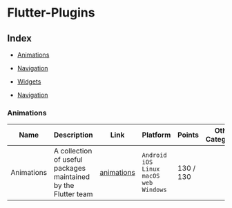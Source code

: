 # Flutter-Plugins

## Index

- [Animations](#Animations)
- [Navigation](#Navigation)
- [Widgets](#Widgets)

- [Navigation](#Navigation)

### Animations

| Name   | Description    | Link                      | Platform                    | Points    | Other Categories |
| ------ | -------------- | ------------------------- | ------------------------- | --------- | ---- |
| Animations | A collection of useful packages maintained by the Flutter team  | [animations](https://pub.dev/packages/animations) |  ```Android``` ```iOS``` ```Linux``` ```macOS``` ```web``` ```Windows``` | 130 / 130 |  |
